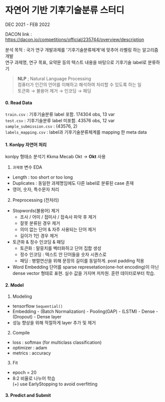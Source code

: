 # 자연어 기반 기후기술분류 스터디 

DEC 2021 - FEB 2022

DACON link : https://dacon.io/competitions/official/235744/overview/description

분석 목적 : 국가 연구 개발과제를 '기후기술분류체계'에 맞추어 라벨링 하는 알고리즘 개발     
연구 과제명, 연구 목표, 요약문 등의 텍스트 내용을 바탕으로 기후기술 label로 분류하기   

> **NLP** ; Natural Language Processing     
> 컴퓨터가 인간의 언어를 이해하고 해석하여 처리할 수 있도록 하는 일    
> 토큰화 → 불용어 제거 → 인코딩 → 패딩    


#### 0. Read Data 
`train.csv` : 기후기술분류 label 포함. 174304 obs, 13 var   
`test.csv` : 기후기술분류 label 미포함. 43576 obs, 12 var    
`sample_submission.csv` : (43576, 2)      
`labels_mapping.csv` : label과 기후기술분류체계를 mapping 한 meta data

#### 1. Konlpy 자연어 처리 
konlpy 형태소 분석기 Kkma Mecab Okt → **Okt** 사용

1) `과제명` 변수 EDA
- Length : too short or too long 
- Duplicates : 동일한 과제명임에도 다른 label로 분류된 case 존재
- 영어, 숫자, 특수문자 처리

2) Preprocessing (전처리)
- Stopwords(불용어) 제거 
  - 조사 / 어미 / 접미사 / 접속사 파악 후 제거
  - 잘못 분류된 경우 제거 
  - 의미 없는 단어 & 자주 사용되는 단어 제거
  - 길이가 1인 경우 제거 
- 토큰화 & 정수 인코딩 & 패딩
  -  토큰화 : 말뭉치를 벡터화하고 단어 집합 생성
  -  정수 인코딩 : 텍스트 안 단어들을 숫자 시퀀스로
  -  패딩 : 병렬연산을 위해 문장의 길이를 동일하게. post padding 적용
- Word Embedding
  단어를 sparse represetation(one-hot encoding)이 아닌 dense vector 형태로 표현. 실수 값을 가지며 저차원. 훈련 데이터로부터 학습.
  
#### 2. Model
1) Modeling    
- tensorflow `Sequential()`       
- Embedding - (Batch Normalization) - Pooling(GAP) - (LSTM) - Dense - (Dropout) - Dense layer      
- 성능 향상을 위해 적절하게 layer 추가 및 제거     

2) Compile
- loss : softmax (for multiclass classification) 
- optimizer : adam
- metrics : accuracy

3) Fit
- epoch = 20
- 8:2 비율로 나누어 학습    
(+) use EarlyStopping to avoid overfitting 

#### 3. Predict and Submit 


